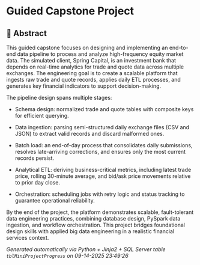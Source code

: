 # Guided Capstone Project


## 📖 Abstract
This guided capstone focuses on designing and implementing an end-to-end data pipeline to process and analyze high-frequency equity market data. The simulated client, Spring Capital, is an investment bank that depends on real-time analytics for trade and quote data across multiple exchanges. The engineering goal is to create a scalable platform that ingests raw trade and quote records, applies daily ETL processes, and generates key financial indicators to support decision-making.

The pipeline design spans multiple stages:

* Schema design: normalized trade and quote tables with composite keys for efficient querying.

* Data ingestion: parsing semi-structured daily exchange files (CSV and JSON) to extract valid records and discard malformed ones.

* Batch load: an end-of-day process that consolidates daily submissions, resolves late-arriving corrections, and ensures only the most current records persist.

* Analytical ETL: deriving business-critical metrics, including latest trade price, rolling 30-minute average, and bid/ask price movements relative to prior day close.

* Orchestration: scheduling jobs with retry logic and status tracking to guarantee operational reliability.

By the end of the project, the platform demonstrates scalable, fault-tolerant data engineering practices, combining database design, PySpark data ingestion, and workflow orchestration. This project bridges foundational design skills with applied big data engineering in a realistic financial services context.























*Generated automatically via Python + Jinja2 + SQL Server table `tblMiniProjectProgress` on 09-14-2025 23:49:26*
